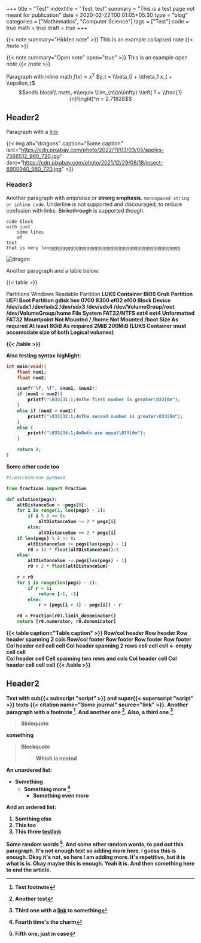 +++
title = "Test"
indextitle = "Test: test"
summary = "This is a test page not meant for publication"
date = 2020-02-22T00:01:05+05:30
type = "blog"
categories = ["Mathematics", "Computer Science"]
tags = ["Test"]
code = true
math = true
draft = true
+++

{{< note summary="Hidden note" >}}
This is an example collapsed note
{{< /note >}}

{{< note summary="Open note" open="true" >}}
This is an example open note
{{< /note >}}

Paragraph with inline math $f(x) = x^{2}$ $y_t = \\beta_0 + \\theta_1 x_t + \\epsilon_t$
$$and\\ block\\ math, e\\equiv \\lim_{n\\to\\infty} \\left( 1 + \\frac{1}{n}\\right)^n = 2.71828$$

## Header2
Paragraph with a [link](linkaddress)

{{< img alt="dragons" caption="Some caption" lsrc="https://cdn.pixabay.com/photo/2022/11/03/03/05/apples-7566512_960_720.jpg" dsrc="https://cdn.pixabay.com/photo/2021/12/29/08/18/insect-6900940_960_720.jpg" >}}

### Header3
Another paragraph with *emphasis* or **strong emphasis**. ```monospaced string or inline code```. Underline is not supported and discouraged, to reduce confusion with links. ~~Strikethrough~~ is supported though.

```
code block
with just
    some lines
    of
text
that is very longgggggggggggggggggggggggggggggggggggggggggggggggg
```

![dragon](/media/test.webp)

Another paragraph and a table below:

{{< table >}}
  <tr>
    <th>Partitions</th>
	<th>Windows Readable Partition</th>
	<th colspan="2"><b>LUKS Container</th>
	<th>BIOS Grub Partition</th>
	<th>UEFI Boot Partition</th>
  </tr>
  <tr>
    <th>gdisk hex</th>
	<td>0700</td>
	<td colspan="2">8300</td>
	<td>ef02</td>
	<td>ef00</td>
  </tr>
    <tr>
    <th rowspan="2">Block Device</td>
	<td>/dev/sdx1</td>
	<td colspan="2">/dev/sdx2</td>
	<td>/dev/sdx3</td>
	<td>/dev/sdx4</td>
  </tr>
    <tr>
	<td></td>
    <td>/dev/VolumeGroup/root</td>
	<td>/dev/VolumeGroup/home</td>
	<td colspan="2"></td>
  </tr>
    <tr>
    <th>File System</th>
	<td>FAT32/NTFS</td>
	<td>ext4</td>
	<td>ext4</td>
	<td>Unformatted</td>
	<td>FAT32</td>
  </tr>
    <tr>
    <th><b>Mountpoint</th>
	<td>Not Mounted</td>
	<td>/</td>
	<td>/home</td>
	<td>Not Mounted</td>
	<td>/boot</td>
  </tr>
  <tr>
    <th rowspan="2">Size</b></th>
	<td rowspan="2">As required</td>
	<td>At least 8GiB</td>
	<td>As required</td>
	<td rowspan="2">2MiB</td>
	<td rowspan="2">200MiB</td>
  </tr>
  <tr>
    <td colspan="2">(LUKS Container must accomodate size of both Logical volumes)</td>
  </tr>

{{< /table >}}

Also testing syntax highlight:

``` c
int main(void){
    float num1;
    float num2;

    scanf("%f, %f", &num1, &num2);
    if (num1 > num2){
        printf("\033[31;1;4mThe first number is greater\033[0m");
    }
    else if (num2 > num1){
        printf("\033[32;1;4mThe second number is greater\033[0m");
    }
    else {
        printf("\033[34;1;4mBoth are equal\033[0m");
    }

    return 0;
}
```

Some other code too

``` python
#!/usr/bin/env python3

from fractions import Fraction

def solution(pegs):
    altDistanceSum = -pegs[0]
    for i in range(1, len(pegs) - 1):
        if i % 2 == 0:
            altDistanceSum -= 2 * pegs[i]
        else:
            altDistanceSum += 2 * pegs[i]
    if len(pegs) % 2 == 0:
        altDistanceSum += pegs[len(pegs) - 1]
        r0 = (2 * float(altDistanceSum))/3
    else:
        altDistanceSum -= pegs[len(pegs) - 1]
        r0 = 2 * float(altDistanceSum)

    r = r0
    for i in range(len(pegs) - 1):
        if r < 1:
            return [-1, -1]
        else:
            r = (pegs[i + 1] - pegs[i]) - r

    r0 = Fraction(r0).limit_denominator()
    return [r0.numerator, r0.denominator]
```

{{< table caption="Table caption" >}}
    <thead>
        <tr>
            <th>Row/col header</th>
        	<th>Row header</th>
        	<th colspan="2">Row header spanning 2 cols</th>
        </tr>
    </thead>
    <tfoot>
        <tr>
            <th>Row/col footer</th>
        	<th>Row footer</th>
        	<th>Row footer</th>
        	<th>Row footer</th>
        </tr>
        </tfoot>
    <tbody>
        <tr>
            <th>Col header</th>
        	<td>cell</td>
        	<td>cell</td>
        	<td>cell</td>
        </tr>
        <tr>
            <th rowspan="2">Col header spanning 2 rows</th>
        	<td>cell</td>
        	<td>cell</td>
        	<td>cell</td>
        </tr> 
        <tr>
        	<td></td>
            <td> &lt;- empty cell</td>
        	<td>cell</td>
        </tr>  
        <tr>
            <th>Col header</th>
        	<td>cell</td>
            <td rowspan="2" colspan="2">Cell spanning two rows and cols</td>
        </tr>
        <tr>
            <th>Col header</th>
        	<td>cell</td>
        </tr>
        <tr>
            <th>Col header</th>
        	<td>cell</td>
        	<td>cell</td>
        	<td>cell</td>
        </tr>
    </tbody>
{{< /table >}}

## Header2

Text with sub{{< subscript "script" >}} and super{{< superscript "script" >}} texts {{< citation name="Some journal" source="link" >}}. Another paragraph with a footnote [^1]. And another one [^2]. Also, a third one [^3].

> Sinlequote

something

> Blockquote
> > Which is nested

An unordered list:

* Something
    * Something more [^4]
        * Something even more

And an ordered list:

1. Somthing else
2. This too
3. This three [testlink](/)

Some random words [^5]. And some other random words, to pad out this paragraph. It's not enough text so adding more here. I guess this is enough. Okay it's not, so here I am adding more. It's repetitive, but it is what is is. Okay maybe this is enough. Yeah it is. And then something here to end the article.

[^1]: Test footnote
[^2]: Another test
[^3]: Third one with a [link](link) to something
[^4]: Fourth time's the charm
[^5]: Fifth one, just in case
